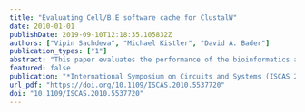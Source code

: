 ```yaml
---
title: "Evaluating Cell/B.E software cache for ClustalW"
date: 2010-01-01
publishDate: 2019-09-10T12:18:35.105832Z
authors: ["Vipin Sachdeva", "Michael Kistler", "David A. Bader"]
publication_types: ["1"]
abstract: "This paper evaluates the performance of the bioinformatics application ClustalW developed on Cell Broadband Engine(TM) (Cell/B.E.) using a software data cache for SPEs, instead of explicit DMA transfers. The software cache of the SPEs, once it has been configured, provides the capability to access main memory with data-transfer functions that override the need for DMA commands. ClustalW exhibits high spatial locality but little temporal locality. We compare performance of ClustalW with a previous version that uses explicit DMA transfers as a means of communication with the system memory, and provide analysis and results of our comparison"
featured: false
publication: "*International Symposium on Circuits and Systems (ISCAS 2010), May 30 - June 2, 2010, Paris, France*"
url_pdf: "https://doi.org/10.1109/ISCAS.2010.5537720"
doi: "10.1109/ISCAS.2010.5537720"
---
```


